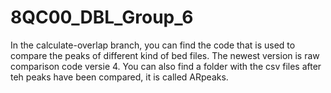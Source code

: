 # 8QC00_DBL_Group_6
In the calculate-overlap branch, you can find the code that is used to compare the peaks of different kind of bed files.
The newest version is raw comparison code versie 4.
You can also find a folder with the csv files after teh peaks have been compared, it is called ARpeaks.
